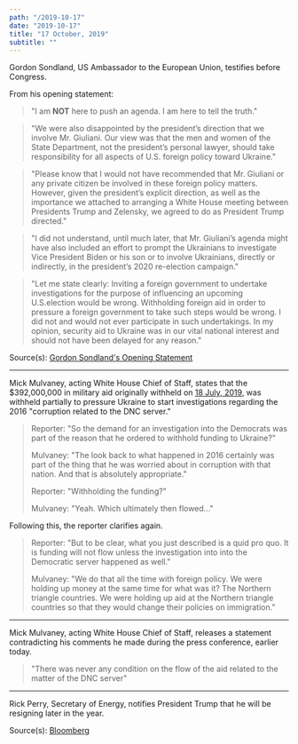 ```yaml
---
path: "/2019-10-17"
date: "2019-10-17"
title: "17 October, 2019"
subtitle: ""
---
```


Gordon Sondland, US Ambassador to the European Union, testifies before Congress.

From his opening statement:

> "I am **NOT** here to push an agenda. I am here to tell the truth."

> "We were also disappointed by the president’s direction that we involve Mr. Giuliani. Our view was that the men and women of the State Department, not the president’s personal lawyer, should take responsibility for all aspects of U.S. foreign policy toward Ukraine."

> "Please know that I would not have recommended that Mr. Giuliani or any private citizen be involved in these foreign policy matters. However, given the president’s explicit direction, as well as the importance we attached to arranging a White House meeting between Presidents Trump and Zelensky, we agreed to do as President Trump directed."

> "I did not understand, until much later, that Mr. Giuliani’s agenda might have also included an effort to prompt the Ukrainians to investigate Vice President Biden or his son or to involve Ukrainians, directly or indirectly, in the president’s 2020 re-election campaign."

> "Let me state clearly: Inviting a foreign government to undertake investigations for the purpose of influencing an upcoming U.S.election would be wrong. Withholding foreign aid in order to pressure a foreign government to take such steps would be wrong. I did not and would not ever participate in such undertakings. In my opinion, security aid to Ukraine was in our vital national interest and should not have been delayed for any reason."

<span class="sources">

Source(s): [Gordon Sondland's Opening Statement](https://int.nyt.com/data/documenthelper/1909-opening-statement-ambassador-s/9bc1eb51889c0784bf20/optimized/full.pdf)

</span>

---

Mick Mulvaney, acting White House Chief of Staff, states that the $392,000,000 in military aid originally withheld on [18 July, 2019](#2019-07-18), was withheld partially to pressure Ukraine to start investigations regarding the 2016 "corruption related to the DNC server."

> Reporter: "So the demand for an investigation into the Democrats was part of the reason that he ordered to withhold funding to Ukraine?"
>
> Mulvaney: "The look back to what happened in 2016 certainly was part of the thing that he was worried about in corruption with that nation. And that is absolutely appropriate."
>
> Reporter: "Withholding the funding?"
>
> Mulvaney: "Yeah. Which ultimately then flowed..."

Following this, the reporter clarifies again.

> Reporter: "But to be clear, what you just described is a quid pro quo. It is funding will not flow unless the investigation into into the Democratic server happened as well."
>
> Mulvaney: "We do that all the time with foreign policy. We were holding up money at the same time for what was it? The Northern triangle countries. We were holding up aid at the Northern triangle countries so that they would change their policies on immigration."

<youtube id="AZ4CpvXTzT0" query="start=1126"></youtube>

---

Mick Mulvaney, acting White House Chief of Staff, releases a statement contradicting his comments he made during the press conference, earlier today.

> "There was never any condition on the flow of the aid related to the matter of the DNC server"

<tweet id="1184951348757970946"></tweet>

---

Rick Perry, Secretary of Energy, notifies President Trump that he will be resigning later in the year.

<span class="sources">

Source(s): [Bloomberg](https://www.bloomberg.com/news/articles/2019-10-17/energy-chief-perry-tells-trump-he-plans-to-leave-post-soon)

</span>
